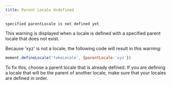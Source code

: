 ```yaml
---
title: Parent Locale Undefined
---
```

```
specified parentLocale is not defined yet
```

This warning is displayed when a locale is defined with a specified parent locale that does not exist.

Because 'xyz' is not a locale, the following code will result in this warning:

```javascript
moment.defineLocale('fakeLocale', {parentLocale:'xyz'})
```

To fix this, choose a parent locale that is already defined. If you are defining a locale that will be the parent of another locale, make sure that your locales are defined in order.
